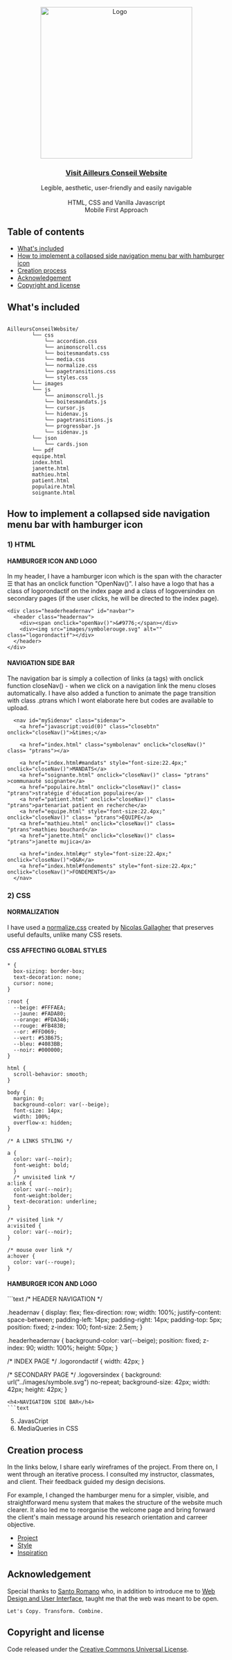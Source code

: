 <p align="center">
  <a href="https://mathieubcd.com/ailleursconseilolderversion.mathieubcd.com/" target="_blank">
    <img src="https://mathieubcd.com/ailleursconseilolderversion.mathieubcd.com/images/ailleurslogo.svg" alt="Logo" width=350 height=auto>
  </a>
  
  <h3 align="center"><a href="https://mathieubcd.com/ailleursconseilolderversion.mathieubcd.com/" target="_blank">Visit Ailleurs Conseil Website</a></h3>
  
  <p align="center">
    Legible, aesthetic, user-friendly and easily navigable<br><br>HTML, CSS and Vanilla Javascript<br>Mobile First Approach
  </p>
</p>



## Table of contents

- [What's included](#whats-included)
- [How to implement a collapsed side navigation menu bar with hamburger icon](#How-to-implement-a-collapsed-side-navigation-menu-bar-with-hamburger-icon)
- [Creation process](#creation-process)
- [Acknowledgement](#acknowledgement)
- [Copyright and license](#copyright-and-license)



## What's included
```text

AilleursConseilWebsite/
        └── css
            └── accordion.css
            └── animonscroll.css
            └── boitesmandats.css
            └── media.css
            └── normalize.css
            └── pagetransitions.css
            └── styles.css
        └── images
        └── js
            └── animonscroll.js
            └── boitesmandats.js
            └── cursor.js
            └── hidenav.js
            └── pagetransitions.js
            └── progressbar.js
            └── sidenav.js
        └── json
            └── cards.json
        └── pdf
        equipe.html
        index.html
        janette.html
        mathieu.html
        patient.html
        populaire.html
        soignante.html
```

## How to implement a collapsed side navigation menu bar with hamburger icon

<h3> 1) HTML </h3>
<h4>HAMBURGER ICON AND LOGO</h4>

In my header, I have a hamburger icon which is the span with the character &#9776; that has an onclick function "OpenNav()". I also have a logo that has a class of logorondactif on the index page and a class of logoversindex on secondary pages (if the user clicks, he will be directed to the index page).

```text
<div class="headerheadernav" id="navbar">
  <header class="headernav">
    <div><span onclick="openNav()">&#9776;</span></div>
    <div><img src="images/symbolerouge.svg" alt="" class="logorondactif"></div>
  </header>
</div>
```
<h4>NAVIGATION SIDE BAR</h4>
The navigation bar is simply a collection of links (a tags) with onclick function closeNav() - when we click on a navigation link the menu closes automatically. I have also added a function to animate the page transition with class .ptrans which I wont elaborate here but codes are available to upload.

```text
  <nav id="mySidenav" class="sidenav">
    <a href="javascript:void(0)" class="closebtn" onclick="closeNav()">&times;</a>

    <a href="index.html" class="symbolenav" onclick="closeNav()" class= "ptrans"></a>

    <a href="index.html#mandats" style="font-size:22.4px;" onclick="closeNav()">MANDATS</a>
    <a href="soignante.html" onclick="closeNav()" class= "ptrans" >communauté soignante</a>
    <a href="populaire.html" onclick="closeNav()" class= "ptrans">stratégie d'éducation populaire</a>
    <a href="patient.html" onclick="closeNav()" class= "ptrans">partenariat patient en recherche</a>
    <a href="equipe.html" style="font-size:22.4px;" onclick="closeNav()" class= "ptrans">ÉQUIPE</a>
    <a href="mathieu.html" onclick="closeNav()" class= "ptrans">mathieu bouchard</a>
    <a href="janette.html" onclick="closeNav()" class= "ptrans">janette mujica</a>

    <a href="index.html#qr" style="font-size:22.4px;" onclick="closeNav()">Q&R</a>
    <a href="index.html#fondements" style="font-size:22.4px;" onclick="closeNav()">FONDEMENTS</a>
  </nav>
```

<h3> 2) CSS </h3>
<h4>NORMALIZATION</h4>
I have used a <a href="https://github.com/necolas/normalize.css/" target="_blank">normalize.css</a> created by <a href="https://github.com/necolas" target="_blank">Nicolas Gallagher</a> that preserves useful defaults, unlike many CSS resets. 

<h4>CSS AFFECTING GLOBAL STYLES</h4>

```text
* {
  box-sizing: border-box;
  text-decoration: none;
  cursor: none;
}

:root {
  --beige: #FFFAEA;
  --jaune: #FADA80;
  --orange: #FDA346;
  --rouge: #FB483B;
  --or: #FFD069;
  --vert: #53B675;
  --bleu: #4083BB;
  --noir: #000000;
}

html {
  scroll-behavior: smooth;
}

body {
  margin: 0;
  background-color: var(--beige);
  font-size: 14px;
  width: 100%;
  overflow-x: hidden;
}

/* A LINKS STYLING */

a {
  color: var(--noir);
  font-weight: bold;
  }
  /* unvisited link */
a:link {
  color: var(--noir);
  font-weight:bolder;
  text-decoration: underline;
}

/* visited link */
a:visited {
  color: var(--noir);
}

/* mouse over link */
a:hover {
  color: var(--rouge);
}
```

<h4>HAMBURGER ICON AND LOGO</h4>
```text
/* HEADER NAVIGATION */

.headernav {
  display: flex;
  flex-direction: row;
  width: 100%;
  justify-content: space-between;
  padding-left: 14px;
  padding-right: 14px;
  padding-top: 5px;
  position: fixed;
  z-index: 100;
  font-size: 2.5em;
}

.headerheadernav {
  background-color: var(--beige);
  position: fixed;
  z-index: 90;
  width: 100%;
  height: 50px;
}

/* INDEX PAGE */
.logorondactif {
  width: 42px;
}

/* SECONDARY PAGE */
.logoversindex {
  background: url("../images/symbole.svg") no-repeat;
  background-size: 42px;
  width: 42px;
  height: 42px;
}
```
<h4>NAVIGATION SIDE BAR</h4>
```text
```


5) JavasCript
6) MediaQueries in CSS

## Creation process

In the links below, I share early wireframes of the project. From there on, I went through an iterative process. I consulted my instructor, classmates, and client. Their feedback guided my design decisions. 

For example, I changed the hamburger menu for a simpler, visible, and straightforward menu system that makes the structure of the website much clearer. It also led me to reorganise the welcome page and bring forward the client's main message around his research orientation and carreer objective.

- <a href="https://mathieubcd.com/midterm.mathieubcd.com/index.html" target="_blank">
    Project</a>
- <a href="https://mathieubcd.com/midterm.mathieubcd.com/style.html" target="_blank">
    Style</a>
- <a href="https://mathieubcd.com/midterm.mathieubcd.com/inspiration.html" target="_blank">
    Inspiration</a>



## Acknowledgement

Special thanks to <a href="http://santoromano.com/" target="_blank">
    Santo Romano</a> who, in addition to introduce me to <a href="https://www.concordia.ca/finearts/design/programs/web-design-and-user-interface.html" target="_blank">
    Web Design and User Interface</a>, taught me that the web was meant to be open. 
    
    Let's Copy. Transform. Combine.



## Copyright and license

Code released under the <a href="https://creativecommons.org/publicdomain/zero/1.0/" target="_blank">Creative Commons Universal License</a>.

